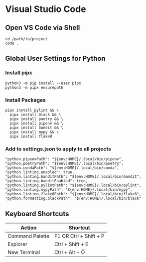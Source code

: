 # Visual Studio Code

## Open VS Code via Shell

```
cd /path/to/project
code .
```

## Global User Settings for Python

### Install pipx

```
python3 -m pip install --user pipx
python3 -m pipx ensurepath
```

### Install Packages

```
pipx install pylint && \
  pipx install black && \
  pipx install poetry && \
  pipx install pipenv && \
  pipx install bandit && \
  pipx install mypy && \
  pipx install flake8
```

### Add to settings.json to apply to all projects

```
"python.pipenvPath": "${env:HOME}/.local/bin/pipenv",
"python.poetryPath": "${env:HOME}/.local/bin/poetry",
"python.condaPath": "${env:HOME}/.local/bin/conda",
"python.linting.enabled": true,
"python.linting.banditPath": "${env:HOME}/.local/bin/bandit",
"python.linting.banditEnabled": true,
"python.linting.pylintPath": "${env:HOME}/.local/bin/pylint",
"python.linting.mypyPath": "${env:HOME}/.local/bin/mypy",
"python.linting.flake8Path": "${env:HOME}/.local/bin/flake8",
"python.formatting.blackPath": "${env:HOME}/.local/bin/black"
```

## Keyboard Shortcuts

|Action|Shortcut|
|-|-|
|Command Palette|F1 OR Ctrl + Shift + P|
|Explorer|Ctrl + Shift + E|
|New Terminal|Ctrl + Alt + Ö|
